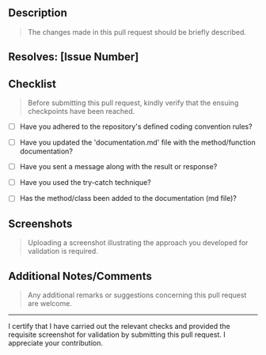 ## Description
> The changes made in this pull request should be briefly described.

## Resolves: [Issue Number]

## Checklist
> Before submitting this pull request, kindly verify that the ensuing checkpoints have been reached.

- [ ] Have you adhered to the repository's defined coding convention rules?
- [ ] Have you updated the 'documentation.md' file with the method/function documentation?
- [ ] Have you sent a message along with the result or response?
- [ ] Have you used the try-catch technique?
- [ ] Has the method/class been added to the documentation (md file)?


## Screenshots
> Uploading a screenshot illustrating the approach you developed for validation is required.


## Additional Notes/Comments
> Any additional remarks or suggestions concerning this pull request are welcome.

---
I certify that I have carried out the relevant checks and provided the requisite screenshot for validation by submitting this pull request.
I appreciate your contribution.
